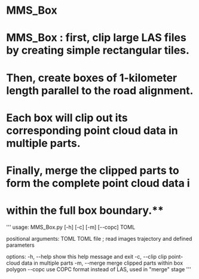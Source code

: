 # MMS_Box

# MMS_Box : first, clip large LAS files by creating simple rectangular tiles.
#           Then, create boxes of 1-kilometer length parallel to the road alignment.
#           Each box will clip out its corresponding point cloud data in multiple parts.
#           Finally, merge the clipped parts to form the complete point cloud data i
#           within the full box boundary.**


'''
usage: MMS_Box.py [-h] [-c] [-m] [--copc] TOML

positional arguments:
  TOML         TOML file ; read images trajectory and defined parameters

options:
  -h, --help   show this help message and exit
  -c, --clip   clip point-cloud data in multiple parts
  -m, --merge  merge clipped parts within box polygon
  --copc       use COPC format instead of LAS, used in "merge" stage
'''
